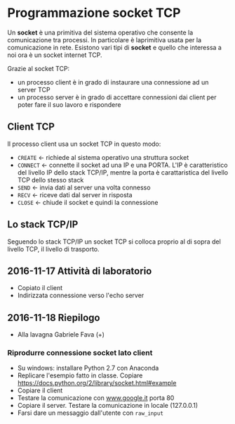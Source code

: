 
# Programmazione socket TCP

Un **socket** è una primitiva del sistema operativo che consente la comunicazione tra processi.
In particolare è laprimitiva usata per la comunicazione in rete.
Esistono vari tipi di **socket** e quello che interessa a noi ora è un socket internet TCP.

Grazie al socket TCP:

* un processo client è in grado di instaurare una connessione ad un server TCP
* un processo server è in grado di accettare connessioni dai client per poter fare il suo lavoro e rispondere

## Client TCP

Il processo client usa un socket TCP in questo modo:

- `CREATE` <- richiede al sistema operativo una struttura socket
- `CONNECT` <- connette il socket ad una IP e una PORTA. L'IP è caratteristico del livello IP dello stack TCP/IP, mentre la porta è carattaristica del livello TCP dello stesso stack
- `SEND` <- invia dati al server una volta connesso
- `RECV` <- riceve dati dal server in risposta
- `CLOSE` <- chiude il socket e quindi la connessione

## Lo stack TCP/IP

Seguendo lo stack TCP/IP un socket TCP si colloca proprio al di sopra del livello TCP, il livello di trasporto.


## 2016-11-17 Attività di laboratorio

* Copiato il client
* Indirizzata connessione verso l'echo server

## 2016-11-18 Riepilogo

- Alla lavagna Gabriele Fava (+)

### Riprodurre connessione socket lato client

- Su windows: installare Python 2.7 con Anaconda
- Replicare l'esempio fatto in classe. Copiare https://docs.python.org/2/library/socket.html#example
- Copiare il client
- Testare la comunicazione con www.google.it porta 80
- Copiare il server. Testare la comunicazione in locale (127.0.0.1)
- Farsi dare un messaggio dall'utente con `raw_input`
